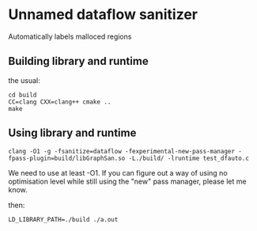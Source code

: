 # Unnamed dataflow sanitizer
Automatically labels malloced regions

## Building library and runtime
the usual:
```shell
cd build
CC=clang CXX=clang++ cmake ..
make
```

## Using library and runtime
```shell
clang -O1 -g -fsanitize=dataflow -fexperimental-new-pass-manager -fpass-plugin=build/libGraphSan.so -L./build/ -lruntime test_dfauto.c 
```

We need to use at least -O1. If you can figure out a way of using no
optimisation level while still using the "new" pass manager, please let me know.

then:
```shell
LD_LIBRARY_PATH=./build ./a.out
```
